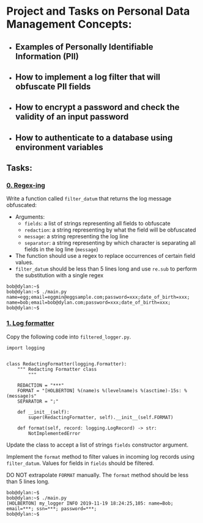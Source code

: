 # Project and Tasks on Personal Data Management Concepts: 

- ## Examples of Personally Identifiable Information (PII)
- ## How to implement a log filter that will obfuscate PII fields
- ## How to encrypt a password and check the validity of an input password
- ## How to authenticate to a database using environment variables

## Tasks:

### [0. Regex-ing](./filtered_logger.py)
Write a function called `filter_datum` that returns the log message obfuscated:
* Arguments: 
    * `fields`: a list of strings representing all fields to obfuscate
    * `redaction`: a string representing by what the field will be obfuscated
    * `message`: a string representing the log line
    * `separator`: a string representing by which character is separating all fields in the log line (`message`)
* The function should use a regex to replace occurrences of certain field values.
* `filter_datum` should be less than 5 lines long and use `re.sub` to perform the substitution with a single regex
```
bob@dylan:~$
bob@dylan:~$ ./main.py
name=egg;email=eggmin@eggsample.com;password=xxx;date_of_birth=xxx;
name=bob;email=bob@dylan.com;password=xxx;date_of_birth=xxx;
bob@dylan:~$
```

### [1. Log formatter](./filtered_logger.py)
Copy the following code into `filtered_logger.py`.
```
import logging


class RedactingFormatter(logging.Formatter):
    """ Redacting Formatter class
        """

    REDACTION = "***"
    FORMAT = "[HOLBERTON] %(name)s %(levelname)s %(asctime)-15s: %(message)s"
    SEPARATOR = ";"

    def __init__(self):
        super(RedactingFormatter, self).__init__(self.FORMAT)

    def format(self, record: logging.LogRecord) -> str:
        NotImplementedError
```
Update the class to accept a list of strings `fields` constructor argument.

Implement the `format` method to filter values in incoming log records using `filter_datum`. Values for fields in `fields` should be filtered.

DO NOT extrapolate `FORMAT` manually. The `format` method should be less than 5 lines long.
```
bob@dylan:~$
bob@dylan:~$ ./main.py
[HOLBERTON] my_logger INFO 2019-11-19 18:24:25,105: name=Bob; email=***; ssn=***; password=***;
bob@dylan:~$
```